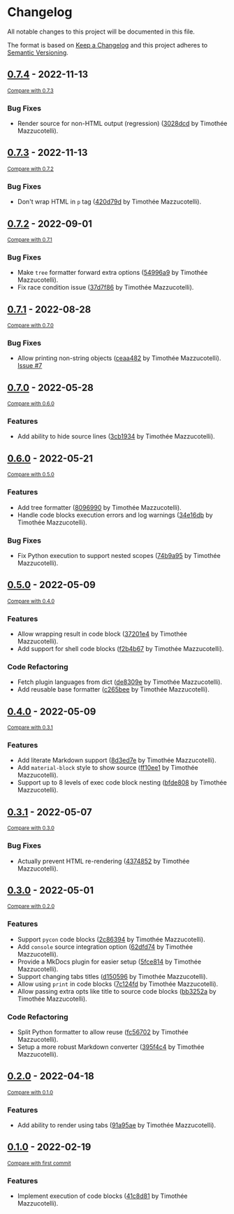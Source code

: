# Changelog
All notable changes to this project will be documented in this file.

The format is based on [Keep a Changelog](http://keepachangelog.com/en/1.0.0/)
and this project adheres to [Semantic Versioning](http://semver.org/spec/v2.0.0.html).

<!-- insertion marker -->
## [0.7.4](https://github.com/pawamoy/markdown-exec/releases/tag/0.7.4) - 2022-11-13

<small>[Compare with 0.7.3](https://github.com/pawamoy/markdown-exec/compare/0.7.3...0.7.4)</small>

### Bug Fixes
- Render source for non-HTML output (regression) ([3028dcd](https://github.com/pawamoy/markdown-exec/commit/3028dcd4f20f94b578995c326fd68d53a6dc3638) by Timothée Mazzucotelli).


## [0.7.3](https://github.com/pawamoy/markdown-exec/releases/tag/0.7.3) - 2022-11-13

<small>[Compare with 0.7.2](https://github.com/pawamoy/markdown-exec/compare/0.7.2...0.7.3)</small>

### Bug Fixes
- Don't wrap HTML in `p` tag ([420d79d](https://github.com/pawamoy/markdown-exec/commit/420d79d67c2a6bdc925b3bc3d89790258f922317) by Timothée Mazzucotelli).


## [0.7.2](https://github.com/pawamoy/markdown-exec/releases/tag/0.7.2) - 2022-09-01

<small>[Compare with 0.7.1](https://github.com/pawamoy/markdown-exec/compare/0.7.1...0.7.2)</small>

### Bug Fixes
- Make `tree` formatter forward extra options ([54996a9](https://github.com/pawamoy/markdown-exec/commit/54996a9bc2c803bb8c9de0861af69723ddb000fa) by Timothée Mazzucotelli).
- Fix race condition issue ([37d7f86](https://github.com/pawamoy/markdown-exec/commit/37d7f86eeaa73029ae89c1c5d07146d2387b10d3) by Timothée Mazzucotelli).


## [0.7.1](https://github.com/pawamoy/markdown-exec/releases/tag/0.7.1) - 2022-08-28

<small>[Compare with 0.7.0](https://github.com/pawamoy/markdown-exec/compare/0.7.0...0.7.1)</small>

### Bug Fixes
- Allow printing non-string objects ([ceaa482](https://github.com/pawamoy/markdown-exec/commit/ceaa482d16adfbd1609595a2ed6a241bad71f9de) by Timothée Mazzucotelli). [Issue #7](https://github.com/pawamoy/markdown-exec/issues/7)


## [0.7.0](https://github.com/pawamoy/markdown-exec/releases/tag/0.7.0) - 2022-05-28

<small>[Compare with 0.6.0](https://github.com/pawamoy/markdown-exec/compare/0.6.0...0.7.0)</small>

### Features
- Add ability to hide source lines ([3cb1934](https://github.com/pawamoy/markdown-exec/commit/3cb19345fa2b65478ac439b5f486d04bf5ff5337) by Timothée Mazzucotelli).


## [0.6.0](https://github.com/pawamoy/markdown-exec/releases/tag/0.6.0) - 2022-05-21

<small>[Compare with 0.5.0](https://github.com/pawamoy/markdown-exec/compare/0.5.0...0.6.0)</small>

### Features
- Add tree formatter ([8096990](https://github.com/pawamoy/markdown-exec/commit/8096990dcbf6795572e5e5afee12195d5a56c6f6) by Timothée Mazzucotelli).
- Handle code blocks execution errors and log warnings ([34e16db](https://github.com/pawamoy/markdown-exec/commit/34e16db679721db7d1df375912d512b5aed80b1a) by Timothée Mazzucotelli).

### Bug Fixes
- Fix Python execution to support nested scopes ([74b9a95](https://github.com/pawamoy/markdown-exec/commit/74b9a95ade3862752fb78d6c64be8b9b1d4d3886) by Timothée Mazzucotelli).


## [0.5.0](https://github.com/pawamoy/markdown-exec/releases/tag/0.5.0) - 2022-05-09

<small>[Compare with 0.4.0](https://github.com/pawamoy/markdown-exec/compare/0.4.0...0.5.0)</small>

### Features
- Allow wrapping result in code block ([37201e4](https://github.com/pawamoy/markdown-exec/commit/37201e4409badec903f311bcc0a6ab7acddff37c) by Timothée Mazzucotelli).
- Add support for shell code blocks ([f2b4b67](https://github.com/pawamoy/markdown-exec/commit/f2b4b671f4399637d0dac235a0af7739033f9526) by Timothée Mazzucotelli).

### Code Refactoring
- Fetch plugin languages from dict ([de8309e](https://github.com/pawamoy/markdown-exec/commit/de8309e6895a079031461bfea317215bcff9bc21) by Timothée Mazzucotelli).
- Add reusable base formatter ([c265bee](https://github.com/pawamoy/markdown-exec/commit/c265bee9abf0ad545b7fdc6ccf2e320071295a18) by Timothée Mazzucotelli).


## [0.4.0](https://github.com/pawamoy/markdown-exec/releases/tag/0.4.0) - 2022-05-09

<small>[Compare with 0.3.1](https://github.com/pawamoy/markdown-exec/compare/0.3.1...0.4.0)</small>

### Features
- Add literate Markdown support ([8d3ed7e](https://github.com/pawamoy/markdown-exec/commit/8d3ed7ef5c9a88849be0a5da44e7b478eb44c180) by Timothée Mazzucotelli).
- Add `material-block` style to show source ([ff10ee1](https://github.com/pawamoy/markdown-exec/commit/ff10ee1f0b55b2e77b97f272b49b24024f9de2ac) by Timothée Mazzucotelli).
- Support up to 8 levels of exec code block nesting ([bfde808](https://github.com/pawamoy/markdown-exec/commit/bfde8087ca6f4eb91aba8eb01b37755dfacb4cdb) by Timothée Mazzucotelli).


## [0.3.1](https://github.com/pawamoy/markdown-exec/releases/tag/0.3.1) - 2022-05-07

<small>[Compare with 0.3.0](https://github.com/pawamoy/markdown-exec/compare/0.3.0...0.3.1)</small>

### Bug Fixes
- Actually prevent HTML re-rendering ([4374852](https://github.com/pawamoy/markdown-exec/commit/4374852706207beac3b8dbd8dc9d75be51b1df0d) by Timothée Mazzucotelli).


## [0.3.0](https://github.com/pawamoy/markdown-exec/releases/tag/0.3.0) - 2022-05-01

<small>[Compare with 0.2.0](https://github.com/pawamoy/markdown-exec/compare/0.2.0...0.3.0)</small>

### Features
- Support `pycon` code blocks ([2c86394](https://github.com/pawamoy/markdown-exec/commit/2c86394417858654af21316c3555aff0e9fd2d26) by Timothée Mazzucotelli).
- Add `console` source integration option ([62dfd74](https://github.com/pawamoy/markdown-exec/commit/62dfd74185f7f33cdf6f4726b3aa898a1ac5d22f) by Timothée Mazzucotelli).
- Provide a MkDocs plugin for easier setup ([5fce814](https://github.com/pawamoy/markdown-exec/commit/5fce81462063b7c61d9833939e44958a466d4b24) by Timothée Mazzucotelli).
- Support changing tabs titles ([d150596](https://github.com/pawamoy/markdown-exec/commit/d150596beda1e5a5304bc06e27668294a75ff220) by Timothée Mazzucotelli).
- Allow using `print` in code blocks ([7c124fd](https://github.com/pawamoy/markdown-exec/commit/7c124fd416d6923bea2834479d972b14c3e22112) by Timothée Mazzucotelli).
- Allow passing extra opts like title to source code blocks ([bb3252a](https://github.com/pawamoy/markdown-exec/commit/bb3252a3e959cea198966ba59a70f6f5aa57a963) by Timothée Mazzucotelli).

### Code Refactoring
- Split Python formatter to allow reuse ([fc56702](https://github.com/pawamoy/markdown-exec/commit/fc56702b9c393323adc30abba42c823f601ef738) by Timothée Mazzucotelli).
- Setup a more robust Markdown converter ([395f4c4](https://github.com/pawamoy/markdown-exec/commit/395f4c4c21ab7f4afcc88250c1fd882269a06d02) by Timothée Mazzucotelli).


## [0.2.0](https://github.com/pawamoy/markdown-exec/releases/tag/0.2.0) - 2022-04-18

<small>[Compare with 0.1.0](https://github.com/pawamoy/markdown-exec/compare/0.1.0...0.2.0)</small>

### Features
- Add ability to render using tabs ([91a95ae](https://github.com/pawamoy/markdown-exec/commit/91a95ae4c6ad82e85dac24a110d09ca71eff688a) by Timothée Mazzucotelli).


## [0.1.0](https://github.com/pawamoy/markdown-exec/releases/tag/0.1.0) - 2022-02-19

<small>[Compare with first commit](https://github.com/pawamoy/markdown-exec/compare/41c8d81992d2443cd5c3418df0f461b0af1a6ec8...0.1.0)</small>

### Features
- Implement execution of code blocks ([41c8d81](https://github.com/pawamoy/markdown-exec/commit/41c8d81992d2443cd5c3418df0f461b0af1a6ec8) by Timothée Mazzucotelli).
